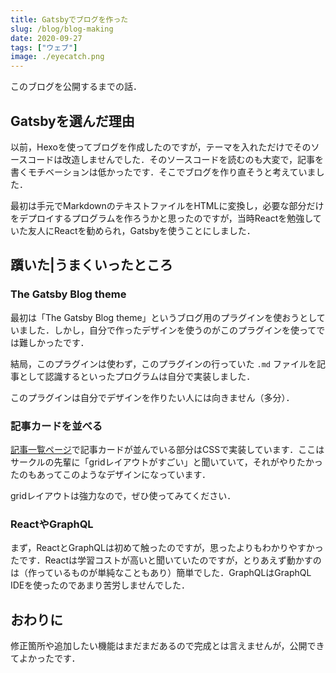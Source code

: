```yaml
---
title: Gatsbyでブログを作った
slug: /blog/blog-making
date: 2020-09-27
tags: ["ウェブ"]
image: ./eyecatch.png
---
```


このブログを公開するまでの話．

## Gatsbyを選んだ理由

以前，Hexoを使ってブログを作成したのですが，テーマを入れただけでそのソースコードは改造しませんでした．そのソースコードを読むのも大変で，記事を書くモチベーションは低かったです．そこでブログを作り直そうと考えていました．

最初は手元でMarkdownのテキストファイルをHTMLに変換し，必要な部分だけをデプロイするプログラムを作ろうかと思ったのですが，当時Reactを勉強していた友人にReactを勧められ，Gatsbyを使うことにしました．

## 躓いた|うまくいったところ

### The Gatsby Blog theme

最初は「The Gatsby Blog theme」というブログ用のプラグインを使おうとしていました．しかし，自分で作ったデザインを使うのがこのプラグインを使ってでは難しかったです．

結局，このプラグインは使わず，このプラグインの行っていた `.md` ファイルを記事として認識するといったプログラムは自分で実装しました．

このプラグインは自分でデザインを作りたい人には向きません（多分）．

### 記事カードを並べる

[記事一覧ページ](/posts)で記事カードが並んでいる部分はCSSで実装しています．ここはサークルの先輩に「gridレイアウトがすごい」と聞いていて，それがやりたかったのもあってこのようなデザインになっています．

gridレイアウトは強力なので，ぜひ使ってみてください．

### ReactやGraphQL

まず，ReactとGraphQLは初めて触ったのですが，思ったよりもわかりやすかったです．Reactは学習コストが高いと聞いていたのですが，とりあえず動かすのは（作っているものが単純なこともあり）簡単でした．GraphQLはGraphQL IDEを使ったのであまり苦労しませんでした．

## おわりに

修正箇所や追加したい機能はまだまだあるので完成とは言えませんが，公開できてよかったです．
